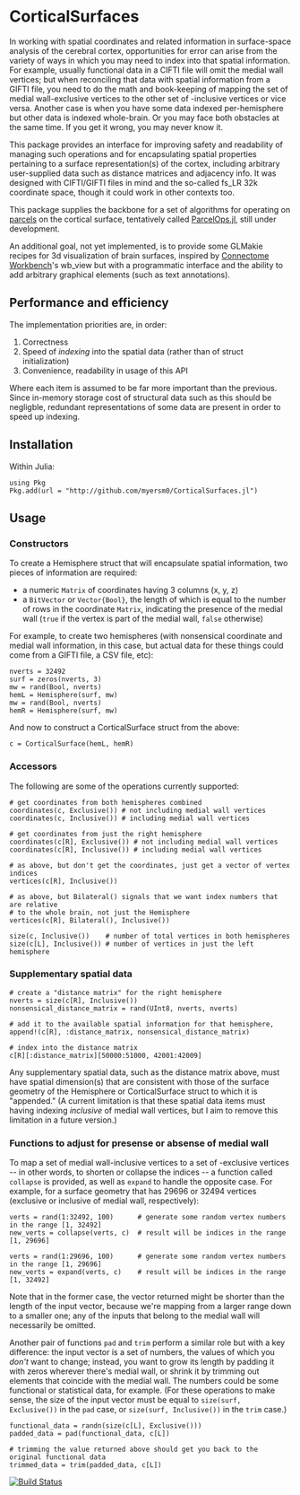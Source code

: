 # CorticalSurfaces
In working with spatial coordinates and related information in surface-space analysis of the cerebral cortex, opportunities for error can arise from the variety of ways in which you may need to index into that spatial information. For example, usually functional data in a CIFTI file will omit the medial wall vertices; but when reconciling that data with spatial information from a GIFTI file, you need to do the math and book-keeping of mapping the set of medial wall-exclusive vertices to the other set of -inclusive vertices or vice versa. Another case is when you have some data indexed per-hemisphere but other data is indexed whole-brain. Or you may face both obstacles at the same time. If you get it wrong, you may never know it.

This package provides an interface for improving safety and readability of managing such operations and for encapsulating spatial properties pertaining to a surface representation(s) of the cortex, including arbitrary user-supplied data such as distance matrices and adjacency info. It was designed with CIFTI/GIFTI files in mind and the so-called fs_LR 32k coordinate space, though it could work in other contexts too.

This package supplies the backbone for a set of algorithms for operating on [parcels](https://github.com/myersm0/Myers-Labonte_parcellation) on the cortical surface, tentatively called [ParcelOps.jl](https://github.com/myersm0/ParcelOps.jl), still under development.

An additional goal, not yet implemented, is to provide some GLMakie recipes for 3d visualization of brain surfaces, inspired by [Connectome Workbench](https://humanconnectome.org/software/connectome-workbench)'s wb_view but with a programmatic interface and the ability to add arbitrary graphical elements (such as text annotations).

## Performance and efficiency
The implementation priorities are, in order:
1. Correctness
2. Speed of *indexing* into the spatial data (rather than of struct initialization)
3. Convenience, readability in usage of this API

Where each item is assumed to be far more important than the previous. Since in-memory storage cost of structural data such as this should be negligble, redundant representations of some data are present in order to speed up indexing.

## Installation
Within Julia:
```
using Pkg
Pkg.add(url = "http://github.com/myersm0/CorticalSurfaces.jl")
```

## Usage
### Constructors
To create a Hemisphere struct that will encapsulate spatial information, two pieces of information are required: 
- a numeric `Matrix` of coordinates having 3 columns (x, y, z)
- a `BitVector` or `Vector{Bool}`, the length of which is equal to the number of rows in the coordinate `Matrix`, indicating the presence of the medial wall (`true` if the vertex is part of the medial wall, `false` otherwise)

For example, to create two hemispheres (with nonsensical coordinate and medial wall information, in this case, but actual data for these things could come from a GIFTI file, a CSV file, etc): 
```
nverts = 32492
surf = zeros(nverts, 3)
mw = rand(Bool, nverts)
hemL = Hemisphere(surf, mw)
mw = rand(Bool, nverts)
hemR = Hemisphere(surf, mw)
```

And now to construct a CorticalSurface struct from the above:
```
c = CorticalSurface(hemL, hemR)
```

### Accessors
The following are some of the operations currently supported:
```
# get coordinates from both hemispheres combined
coordinates(c, Exclusive()) # not including medial wall vertices
coordinates(c, Inclusive()) # including medial wall vertices

# get coordinates from just the right hemisphere
coordinates(c[R], Exclusive()) # not including medial wall vertices
coordinates(c[R], Inclusive()) # including medial wall vertices

# as above, but don't get the coordinates, just get a vector of vertex indices
vertices(c[R], Inclusive())

# as above, but Bilateral() signals that we want index numbers that are relative
# to the whole brain, not just the Hemisphere
vertices(c[R], Bilateral(), Inclusive())

size(c, Inclusive())    # number of total vertices in both hemispheres
size(c[L], Inclusive()) # number of vertices in just the left hemisphere
```

### Supplementary spatial data
```
# create a "distance matrix" for the right hemisphere
nverts = size(c[R], Inclusive())
nonsensical_distance_matrix = rand(UInt8, nverts, nverts)

# add it to the available spatial information for that hemisphere,
append!(c[R], :distance_matrix, nonsensical_distance_matrix)

# index into the distance matrix
c[R][:distance_matrix][50000:51000, 42001:42009]
```
Any supplementary spatial data, such as the distance matrix above, must have spatial dimension(s) that are consistent with those of the surface geometry of the Hemisphere or CorticalSurface struct to which it is "appended." (A current limitation is that these spatial data items must having indexing *inclusive* of medial wall vertices, but I aim to remove this limitation in a future version.)

### Functions to adjust for presense or absense of medial wall
To map a set of medial wall-inclusive vertices to a set of -exclusive vertices -- in other words, to shorten or collapse the indices -- a function called `collapse` is provided, as well as `expand` to handle the opposite case. For example, for a surface geometry that has 29696 or 32494 vertices (exclusive or inclusive of medial wall, respectively):
```
verts = rand(1:32492, 100)      # generate some random vertex numbers in the range [1, 32492]
new_verts = collapse(verts, c)  # result will be indices in the range [1, 29696]

verts = rand(1:29696, 100)      # generate some random vertex numbers in the range [1, 29696]
new_verts = expand(verts, c)    # result will be indices in the range [1, 32492]
```
Note that in the former case, the vector returned might be shorter than the length of the input vector, because we're mapping from a larger range down to a smaller one; any of the inputs that belong to the medial wall will necessarily be omitted.

Another pair of functions `pad` and `trim` perform a similar role but with a key difference: the input vector is a set of numbers, the values of which you *don't* want to change; instead, you want to grow its length by padding it with zeros wherever there's medial wall, or shrink it by trimming out elements that coincide with the medial wall. The numbers could be some functional or statistical data, for example. (For these operations to make sense, the size of the input vector must be equal to `size(surf, Exclusive())` in the `pad` case, or `size(surf, Inclusive())` in the `trim` case.)
```
functional_data = randn(size(c[L], Exclusive()))
padded_data = pad(functional_data, c[L])

# trimming the value returned above should get you back to the original functional data
trimmed_data = trim(padded_data, c[L])
```

[![Build Status](https://github.com/myersm0/CorticalSurfaces.jl/actions/workflows/CI.yml/badge.svg?branch=main)](https://github.com/myersm0/CorticalSurfaces.jl/actions/workflows/CI.yml?query=branch%3Amain)
